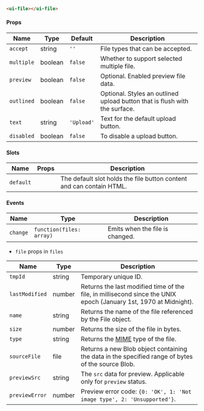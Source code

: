 ```html
<ui-file></ui-file>
```

#### Props

| Name       | Type    | Default    | Description                                                                |
| ---------- | ------- | ---------- | -------------------------------------------------------------------------- |
| `accept`   | string  | `''`       | File types that can be accepted.                                           |
| `multiple` | boolean | `false`    | Whether to support selected multiple file.                                 |
| `preview`  | boolean | `false`    | Optional. Enabled preview file data.                                       |
| `outlined` | boolean | `false`    | Optional. Styles an outlined upload button that is flush with the surface. |
| `text`     | string  | `'Upload'` | Text for the default upload button.                                        |
| `disabled` | boolean | `false`    | To disable a upload button.                                                |

#### Slots

| Name      | Props | Description                                                          |
| --------- | ----- | -------------------------------------------------------------------- |
| `default` |       | The default slot holds the file button content and can contain HTML. |

#### Events

| Name     | Type                     | Description                     |
| -------- | ------------------------ | ------------------------------- |
| `change` | `function(files: array)` | Emits when the file is changed. |

- `file` props in `files`

| Name           | Type   | Description                                                                                                       |
| -------------- | ------ | ----------------------------------------------------------------------------------------------------------------- |
| `tmpId`        | string | Temporary unique ID.                                                                                              |
| `lastModified` | number | Returns the last modified time of the file, in millisecond since the UNIX epoch (January 1st, 1970 at Midnight).  |
| `name`         | string | Returns the name of the file referenced by the File object.                                                       |
| `size`         | number | Returns the size of the file in bytes.                                                                            |
| `type`         | string | Returns the [MIME](https://developer.mozilla.org/en-US/docs/Web/HTTP/Basics_of_HTTP/MIME_types) type of the file. |
| `sourceFile`   | file   | Returns a new Blob object containing the data in the specified range of bytes of the source Blob.                 |
| `previewSrc`   | string | The `src` data for preview. Applicable only for `preview` status.                                                 |
| `previewError` | number | Preview error code: `{0: 'OK', 1: 'Not image type', 2: 'Unsupported'}`.                                           |
